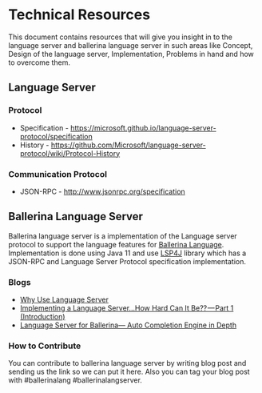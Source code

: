 # Technical Resources

This document contains resources that will give you insight in to the language server and ballerina language server in
such areas like Concept, Design of the language server, Implementation, Problems in hand and how to overcome them.

## Language Server

### Protocol

* Specification - https://microsoft.github.io/language-server-protocol/specification
* History - https://github.com/Microsoft/language-server-protocol/wiki/Protocol-History

### Communication Protocol

* JSON-RPC - http://www.jsonrpc.org/specification

## Ballerina Language Server

Ballerina language server is a implementation of the Language server protocol to support the language features
for [Ballerina Language](https://ballerina.io/). Implementation is done using Java 11 and
use [LSP4J](https://github.com/eclipse/lsp4j) library which has a JSON-RPC and Language Server Protocol specification
implementation.

### Blogs

* [Why Use Language Server](https://medium.com/@nadeeshaangunasinghe/why-use-language-server-aa9bb47207b8)
* [Implementing a Language Server…How Hard Can It Be?? — Part 1 (Introduction)](https://medium.com/@nipunamarcus2/implementing-a-language-server-how-hard-can-it-be-part-1-introduction-c915d2437076)
* [Language Server for Ballerina— Auto Completion Engine in Depth](https://medium.com/@nadeeshaangunasinghe/language-server-for-ballerina-auto-completion-engine-in-depth-ee20e543ac26)

### How to Contribute

You can contribute to ballerina language server by writing blog post and sending us the link so we can put it here. 
Also you can tag your blog post with #ballerinalang #ballerinalangserver.
